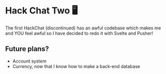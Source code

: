 # Hack Chat Two 🖥️
The first HackChat (discontinued) has an awful codebase which makes me and YOU feel awful so I have decided to redo it with Svelte and Pusher!

## Future plans?
- Account system
- Currency, now that I know how to make a back-end database
